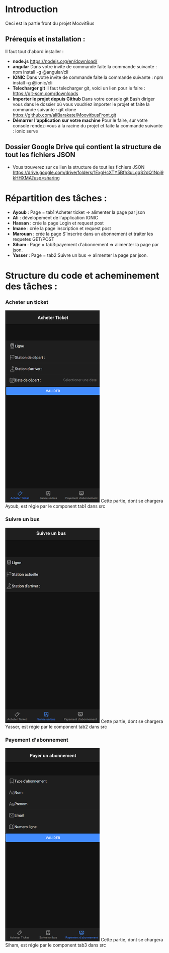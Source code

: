 # Introduction
Ceci est la partie front du projet MoovitBus  
## Prérequis et installation :
Il faut tout d'abord installer :  
- **node.js** https://nodejs.org/en/download/  
- **angular** Dans votre invite de commande faite la commande suivante : npm install -g @angular/cli  
- **IONIC** Dans votre invite de commande faite la commande suivante : npm install -g @ionic/cli  
- **Telecharger git** Il faut telecharger git, voici un lien pour le faire : https://git-scm.com/downloads
- **Importer le projet depuis Github** Dans votre console git Bash diriger vous dans le dossier où vous voudriez importer le projet et faite la commande suivante : git clone https://github.com/aliBarakate/MoovitbusFront.git  
- **Démarrer l'application sur votre machine** Pour le faire, sur votre console rendez-vous à la racine du projet et faite la commande suivante : ionic serve
## Dossier Google Drive qui contient la structure de tout les fichiers JSON  
- Vous trouverez sur ce lien la structure de tout les fichiers JSON https://drive.google.com/drive/folders/1ExgHcXTY5Bfh3uLgqS2dQ1Npj9kHHXMA?usp=sharing
# Répartition des tâches :  
- **Ayoub** : Page = tab1:Acheter ticket => alimenter la page par json  
- **Ali** : dévelopement de l'application IONIC  
- **Hassan** : crée la page Login et  request post  
- **Imane** : crée la page inscription et  request post  
- **Marouan** : crée la page S'inscrire dans un abonnement et traiter les requetes GET/POST  
- **Siham** : Page = tab3:payement d'abonnement => alimenter la page par json.  
- **Yasser** : Page = tab2:Suivre un bus => alimenter la page par json.  

# Structure du code et acheminement des tâches :  
### Acheter un ticket  
<img src="screenshots/Acheter-ticket.png" width="300">
Cette partie, dont se chargera Ayoub, est régie par le component tab1 dans src    

### Suivre un bus  
<img src="screenshots/Suivre-un-Bus.png" width="300">
Cette partie, dont se chargera Yasser, est régie par le component tab2 dans src  

### Payement d'abonnement  
<img src="screenshots/Payer-un-abonnement.png" width="300">
Cette partie, dont se chargera Siham, est régie par le component tab3 dans src  